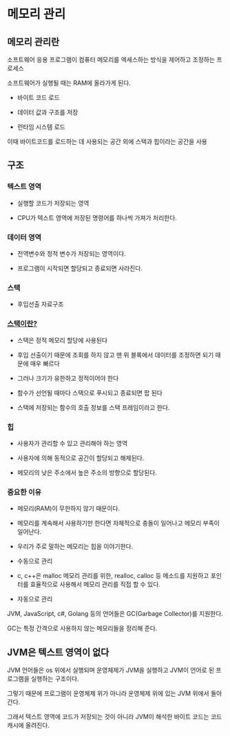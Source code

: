 
# 메모리 관리

## 메모리 관리란

소프트웨어 응용 프로그램이 컴퓨터 메모리를 엑세스하는 방식을 제어하고 조정하는 프로세스



소프트웨어가 실행될 때는 RAM에 올라가게 된다.

- 바이트 코드 로드

- 데이터 값과 구조를 저장

- 런타임 시스템 로드

이때 바이트코드를 로드하는 데 사용되는 공간 외에 스택과 힙이라는 공간을 사용


## 구조

### 텍스트 영역

- 실행할 코드가 저장되는 영역

- CPU가 텍스트 영역에 저장된 명령어를 하나씩 가져가 처리한다.


### 데이터 영역

- 전역변수와 정적 변수가 저장되는 영역이다.

- 프로그램이 시작되면 할당되고 종료되면 사라진다.


### 스택

- 후입선출 자료구조

### [스택이란?](./dataStructure/stack.md)

- 스택은 정적 메모리 할당에 사용된다

- 후임 선출이기 때문에 조회를 하지 않고 맨 위 블록에서 데이터를 조정하면 되기 때문에 매우 빠르다

- 그러나 크기가 유한하고 정적이어야 한다

- 함수가 선언될 때마다 스택으로 푸시되고 종료되면 팝 된다

- 스택에 저장되는 함수의 호출 정보를 스택 프레임이라고 한다.


### 힙

- 사용자가 관리할 수 있고 관리해야 하는 영역

- 사용자에 의해 동적으로 공간이 할당되고 해제된다.

- 메모리의 낮은 주소에서 높은 주소의 방향으로 할당된다.


### 중요한 이유

- 메모리(RAM)이 무한하지 않기 때문이다.

- 메모리를 계속해서 사용하기만 한다면 자체적으로 충돌이 일어나고 메모리 부족이 일어난다.

- 우리가 주로 말하는 메모리는 힙을 이야기한다.


- 수동으로 관리

- c, c++은 malloc 메모리 관리를 위한, realloc, calloc 등 메소드를 지원하고 포인터를 효율적으로 사용해서 메모리 관리를 직접 할 수 있다.


- 자동으로 관리

JVM, JavaScript, c#, Golang 등의 언어들은 GC(Garbage Collector)를 지원한다.

GC는 특정 간격으로 사용하지 않는 메모리들을 정리해 준다.


## JVM은 텍스트 영역이 없다

JVM 언어들은 os 위에서 실행되며 운영체제가 JVM을 실행하고 JVM이 언어로 된 프로그램을 실행하는 구조이다.

그렇기 때문에 프로그램이 운영체제 위가 아니라 운영체제 위에 있는 JVM 위에서 돌아간다.

그래서 텍스트 영역에 코드가 저장되는 것이 아니라 JVM이 해석한 바이트 코드는 코드 캐시에 올려진다.


﻿